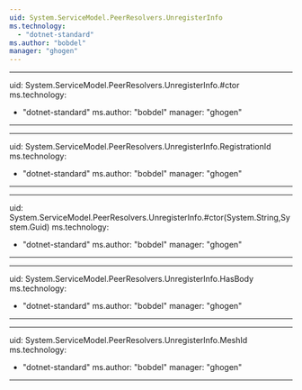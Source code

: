 ```yaml
---
uid: System.ServiceModel.PeerResolvers.UnregisterInfo
ms.technology: 
  - "dotnet-standard"
ms.author: "bobdel"
manager: "ghogen"
---
```


---
uid: System.ServiceModel.PeerResolvers.UnregisterInfo.#ctor
ms.technology: 
  - "dotnet-standard"
ms.author: "bobdel"
manager: "ghogen"
---

---
uid: System.ServiceModel.PeerResolvers.UnregisterInfo.RegistrationId
ms.technology: 
  - "dotnet-standard"
ms.author: "bobdel"
manager: "ghogen"
---

---
uid: System.ServiceModel.PeerResolvers.UnregisterInfo.#ctor(System.String,System.Guid)
ms.technology: 
  - "dotnet-standard"
ms.author: "bobdel"
manager: "ghogen"
---

---
uid: System.ServiceModel.PeerResolvers.UnregisterInfo.HasBody
ms.technology: 
  - "dotnet-standard"
ms.author: "bobdel"
manager: "ghogen"
---

---
uid: System.ServiceModel.PeerResolvers.UnregisterInfo.MeshId
ms.technology: 
  - "dotnet-standard"
ms.author: "bobdel"
manager: "ghogen"
---
